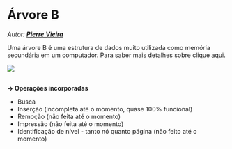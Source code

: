 # Árvore B
<i>Autor: <b>[Pierre Vieira](https://github.com/PierreVieira)</b></i><br>

Uma árvore B é uma estrutura de dados muito utilizada como memória secundária em um computador.
Para saber mais detalhes sobre clique [aqui](https://pt.wikipedia.org/wiki/%C3%81rvore_B).

<img src="https://user-images.githubusercontent.com/49538805/78466162-779acf00-76d4-11ea-80d9-289b8175e2f8.png"><br>
##
<b>-> Operações incorporadas</b>

- Busca
- Inserção (incompleta até o momento, quase 100% funcional)
- Remoção (não feita até o momento)
- Impressão (não feita até o momento)
- Identificação de nível - tanto nó quanto página (não feito até o momento)